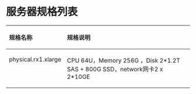 # 服务器规格列表<a name="ZH-CN_TOPIC_0155203868"></a>

<a name="table260322362013"></a>
<table><thead align="left"><tr id="row16634192314207"><th class="cellrowborder" valign="top" width="30.3%" id="mcps1.1.3.1.1"><p id="p263452318205"><a name="p263452318205"></a><a name="p263452318205"></a><strong id="b56344231209"><a name="b56344231209"></a><a name="b56344231209"></a>规格名称</strong></p>
</th>
<th class="cellrowborder" valign="top" width="69.69999999999999%" id="mcps1.1.3.1.2"><p id="p1263482318207"><a name="p1263482318207"></a><a name="p1263482318207"></a><strong id="b16343238208"><a name="b16343238208"></a><a name="b16343238208"></a>规格说明</strong></p>
</th>
</tr>
</thead>
<tbody><tr id="row13634523182019"><td class="cellrowborder" valign="top" width="30.3%" headers="mcps1.1.3.1.1 "><p id="p17634202311209"><a name="p17634202311209"></a><a name="p17634202311209"></a>physical.rx1.xlarge</p>
</td>
<td class="cellrowborder" valign="top" width="69.69999999999999%" headers="mcps1.1.3.1.2 "><p id="p1363412322013"><a name="p1363412322013"></a><a name="p1363412322013"></a>CPU 64U，Memory 256G ，Disk 2*1.2T SAS + 800G SSD，network网卡2 x 2*10GE</p>
</td>
</tr>
</tbody>
</table>

